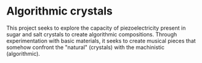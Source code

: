 # Algorithmic crystals 
This project seeks to explore the capacity of piezoelectricity present in sugar and salt crystals to create algorithmic compositions. Through experimentation with basic materials, it seeks to create musical pieces that somehow confront the "natural" (crystals) with the machinistic (algorithmic).

